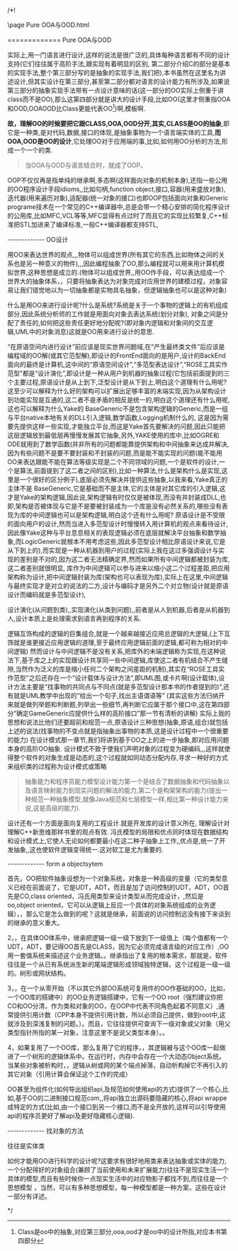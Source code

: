 ﻿/*!

\page Pure OOA与OOD.html

============= Pure OOA与OOD

实际上,用一门语言进行设计,这样的说法是很广泛的,具体每种语言都有不同的设计支持(它们往往属于高阶手法,跟实现有着明显的区别, 第二部分介绍C的部分是基本的实现手法,整个第三部分写的是抽象的实现手法,我们把),本书虽然在这里名为讲述设计,但其实设计在第三部分,甚至第二部分都对语言的设计能力有所涉及,如果说第三部分的抽象实现手法带有一点设计意味的话(这一部分的OO实际上侧重于讲class而不是OO),那么这第四部分就是讲大的设计手段,比如OO(这里才侧重指OOA和OOD,OOAOOD比Class更能代表OO[^1])啊,模板啊.

**故，理解OO的时候要把它跟CLASS,OOA,OOD分开,其实,CLASS是OO的抽象**,即它是一种类,是对代码,数据,接口的体现,是抽象事物为一个语言端实体的工具,**而OOA,OOD是OO的设计**,它处理OO对于应用端的事,比如,如何用OO分析的方法,形成一个一个的类.

>当OOA与OOD与语言结合时，就成了OOP。

OOP不仅仅再是指单纯的继承啊,多态啊(这样面向对象的机制本身),还指一些公用的OO程序设计手段idioms,,比如句柄,function object,接口,容器(用来盛放对象),迭代器(用来遍历对象),适配器(统一对象的接口)也即OOP包括面向对象和Generic programe技术在一个常见的C++编译器中,总是会带一个精心安排的简化程序设计的公用库,比如MFC,VCL等等,MFC显得有点过时了而且它的实现比较繁复,C++标准把STL加进来了编译标准,一般C++编译器都支持STL,





------------- OO设计


用OO来表达世界的观点,,,物体可以组成世界(所有其它的东西,比如物体之间的关系也是另一种意义的物件),,,因此编程抽象了OO,那么编程就可以用来用计算机模拟世界,这种思想是成立的.(物体可以组成世界,,用OO作手段，可以表达组成一个世界大的抽象体系，，只要将抽象表达为对象完成对应用世界的建模过程，对象容易让我们错觉地以为一切抽象都是实物具名抽象，但逻辑抽象也可以是这种对象)

什么是用OO来进行设计呢?什么是系统?系统是关于一个事物的逻辑上的有机组成部分,因此系统分析师的工作就是用面向对象去表达系统(划分对象), 对象之间是分配了责任的,如何把这些责任更好地分配呢?(即对象内逻辑和对象间的交互逻辑,UML中的对象消息)这就是OO用来进行设计的意思.

“在原语空间内进行设计”前应该是现实世界问题域,在“产生最终类文件”后应该是编程域的OO解(或其它范型解),即设计的FrontEnd面向的是用户,设计的BackEnd面向的最终是计算机,这中间的“原语空间设计”,“多范型表达设计”,“ROSE工具实作范型”都是“设计演化”,即设计是一种从用户到机器的抽象过程(它包括前面提到的三个主要过程,原语设计是从上到下,泛型设计是从下到上,明白这个道理有什么用呢?这至少可以解释为什么好的架构可以扩展出足够丰富的未端实现,因为从架构设计到功能实现是互通的,这二者不是矛盾的相反是统一的,明白这个道理还有什么用呢,这也可以解释为什么Yake的 BaseGeneric不是包含架构逻辑的Generic,而是一组与平台native本地有关的DLL引入逻辑,数学函数,Logging机制什么的, 这是因为需要先提供这样一些实现,才能独立平台,而这是Yake首先要解决的问题,因此只能把这层逻辑放到最低层再慢慢发展其它抽象,另外,YAKE使用的库中,比如OGRE和ODE就用到了数学函数(并非所有的问题都能靠提供架构和中间抽象来达成并解决,因为有些问题不是要不要封装和不封装的问题,而是能不能实现的问题(能不能用OO来表达跟能不能在算法等级实现是二个不同领域的问题,一个是软件的设计,一个是算法,前面提到了这二者之间的区别),比如一种算法,什么是架构什么是实现,这里是一个很好的区分例子),底层必须先解决并提供这些抽象,以我来看,Yake真正的主体不是 BaseGeneric,它是基础而不是主体,它的主体是对其它库的引入逻辑,这才是Yake的架构逻辑,因此说,架构逻辑有时仅仅是被体现,而没有并封装成DLL,也即,架构是否被体现与它是不是要被封装成为一个库是没有必然关系的,哪些没有表现为库的中间逻辑也可以是架构逻辑,明白这个还有什么用呢? 原语设计是不受限的面向用户的设计,然而当进入多范型设计时慢慢转入用计算机的观点来看待设计,因此像Yake这种与平台息息相关的表现逻辑必须在底层就解决平台抽象和数学抽象,而LogicGeneric就根本不用考虑这些,因此多范型设计相比原语设计来说,它是从下到上的),而实现是一种从机器到用户的过程(实际上我在这过多强调设计与实现的差别是不对的,因为这二者无法精确定界,然而如果所有中间逻辑都被封装为库,这二者差别就很明显, 库作为中间逻辑可以参与进来以缩小这二个过程差距,把应用架构称为设计,把中间逻辑封装为库(架构也可以表现为库),实际上在这里,中间逻辑与最终实现才是对立的说法的二方,设计与编码才是另外二个对立物(设计就是原语设计而编码就是多范型设计),

设计演化(从问题到类),,实现演化(从类到问题),,前者是从人到机器,后者是从机器到人,设计本质上是处理需求到语言再到程序的关系.

逻辑互饰构成的逻辑的巨集组合,就是一个越来越接近应用总逻辑的大逻辑,(上下互饰就是谁更接近应用逻辑的道理,至于最终应用逻辑前面的逻辑,都可称为相对的中间逻辑) 然而设计与中间逻辑不是没有关系,把库外的未端逻辑称为实现,在这种说法下,基于库之上的实现跟设计共享同一些中间逻辑,库使这二者有机结合不产生缝隙,当然作为泛义的库是缩小任何二个架构之间差距的机制),其实在“ROSE工具实作范型”之后还存在一个“设计载体与设计方法”,即UML图,或卡片啊(设计载体),设计方法主要是“找事物的共同点与不同点(就是多范型设计那本书的作者提到的)”,还有就是UML教学中出现的“给出一个句子,找出主语谓语等” (其实这些方法归纳开来就是做列举题和判断题,列举出一些细节,再判断它应属于那个接口中,这在第四部分“确定GameGeneric应提供什么样的高阶接口”那一节有清析的讲解) 实际上我的思想和说法比他们还要超前和规范一点,原语设计三种思想(抽象,原语,组合)就包括上述的说法(找事物的不变点就是指抽象出事物的本质,这是设计过程中一个很重要的能力) 在设计模式那一章节,我们将讲到基于OO之上的进一步抽象,即对应用问题本身的高阶OO抽象. 设计模式不致于使我们声明对象的过程变为硬编码,,,这样就使得整个软件的对象生成是动态的,这个过程就如同动态分配内存,寻求一种好的方式来组织类的过程称为设计模式或策略

>抽象能力和程序员能力模型设计能力第一个是结合了数据抽象和代码抽象以及语言映射能力到现实问题的解法的能力,第二个是构架架构的能力(提出一种规范一种抽象模型,就像Java规范和七层模型一样,相比第一种设计能力来说,这是高级的能力).

设计还有一个方面是面向复用的工程设计.就是开发库的设计意义所在, 理解设计对理解C++新思维那样书里的观点有效. 冯氏模型的局限和优点同时体现在数据结构和设计模式上,它使人无论如何都要最小在这二种子抽象上工作,,优点是,统一了开发抽象,,这也使软件逻辑变得统一.这对软工是尤为重要的.

------------- form a objectsytem

首先，OO把软件抽象设想为一个对象系统，对象是一种高级的变量（它的类型意义已经在前面说了，它是UDT，ADT，而且是加了访问控制的UDT，ADT，OO首先是CO,class oriented，冯氏用类型来设计类型从而完成设计，,然后是oo,object oriented，它可以从逻辑上反应一个具体的对象系统组成的业务逻辑），，那么它是怎么做到的呢？这就是继承，前面说的访问控制远没有接下来谈到的继承的意义重大。

2，，在具体OO体系中，继承把逻辑一级一级下放到下一级值上（每个值都有一个UDT，ADT，要记得OO首先是CLASS，因为它必须完成语言级的对应工作）,OO用一套值系统来描述这个业务逻辑。。继承指出了复用的根本需求，那就是，软件往往是一个从已有系统派生新的尾端逻辑形成领域独特逻辑，这个过程是一级一级的。树形或网状结构。

3，，在一个从零开始（不以其它外部OO系统可复用件的OO作基础的OO，比如，一个OO库的搭建中）的OO业务逻辑搭建中，它有一个OO root（强烈建议你把CO和OO分清，作为类和对象的OO，在OOP中代表不同角色起着不同意义）,通常提供引用计数（CPP本身不提供引用计数，所以必须自己提供，做到root中,这就涉及到深浅复制的问题。）。而且，它往往提供可查询下一级对象或父对象（用父类型指针所指的某一对象，注意这里不是说父类型本身）。。

4，如果复用了一个OO库，那么复用了它的程序，，其逻辑被与这个OO库一起做进了一个树形的逻辑体系中。在运行时，内存中会存在一个大动态Object系统。当某些对象被析构时，，逻辑从树或网的某个端点掉落，自动析构掉它不再引入的其它对象（引用计算会保证这个工作的完成）


OO甚至为组件化(如何导出组织api,及规范如何使用api的方式)提供了一个核心,比如,基于OO的二进制接口规范com,,将api独立出源码要隐藏的核心,将api wrappe成特定的方式(比如,由一个接口到另一个接口,而不是全开放的,这样可以引导使用api的程序员更好了解api及更好隐藏核心逻辑).


------------- 找对象的方法


往往是实体类

如何才能用OO进行科学的设计呢?这要求有很好地用类来表达抽象或实体的能力,一个分配得好的对象组合(兼顾了当前使用和未来扩展能力)往往不是现实生活一个具体的模型,而且有些时候你一点现实生活中的对应物影子都找不到,而往往是一个思想模型  ，当然，可以有多种思想模型，每一种模型都是一种方案，这些在设计一部分有详述。


[^1]: Class是oo中的抽象,对应第三部分,ooa,ood才是oo中的设计所指,对应本书第四部分

*/